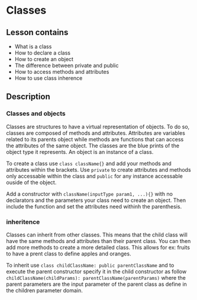 # Classes

## Lesson contains
- What is a class
- How to declare a class
- How to create an object
- The difference between private and public
- How to access methods and attributes
- How to use class inherence

## Description
### Classes and objects
Classes are structures to have a virtual representation of objects. To do so, classes are composed of methods and attributes. Attributes are variables related to its parents object while methods are functions that can access the attributes of the same object. The classes are the blue prints of the object type it represents. An object is an instance of a class.

To create a class use `class className{}` and add your methods and attributes within the brackets.
Use `private` to create attributes and methods only accessable within the class and `public` for any instance accessable ouside of the object.

Add a constructor with `className(inputType param1, ...){}` with no declarators and the parameters your class need to create an object. Then include the function and set the attributes need withinh the parenthesis.

### inheritence
Classes can inherit from other classes. This means that the child class will have the same methods and attributes than their parent class. You can then add more methods to create a more detailed class. This allows for ex: fruits to have a prent class to define apples and oranges.

To inherit use `class childClassName: public parentClassName` and to execute the parent constructor specify it in the child constructor as follow `childClassName(childParams): parentClassName(parentParams)` where the parent parameters are the input parameter of the parent class as define in the children parameter domain.